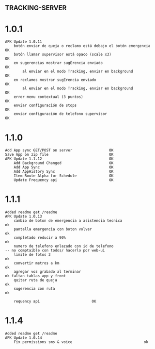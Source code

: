 ## TRACKING-SERVER

# 1.0.1
    APK Update 1.0.11
        botón enviar de queja o reclamo está debajo el botón emergencia						OK
        botón llamar supervisor está opaco (scale x3)										OK
        en sugerencias mostrar sugErencia enviado							    			OK
            al enviar en el modo Tracking, enviar en background								OK
        en reclamos mostrar sugErencia enviado							    				OK
            al enviar en el modo Tracking, enviar en background								OK
        error menu contextual (3 puntos)													OK	
        enviar configuración de stops														OK
        enviar configuración de telefono supervisor											OK

# 1.1.0
    Add App sync GET/POST on server                 OK
    Save App on zip file                            OK
    APK Update 1.1.12                               OK
        Add Background Changed                      OK
        Add App Sync                                OK
        Add AppHistory Sync                         OK
        Item Route Alpha for Schedule               OK
        Update Frequency api                        OK

# 1.1.1
    Added readme get /readme 
    APK Update 1.0.13
        cambio de boton de emergencia a asistencia tecnica									ok
        pantalla emergencia con boton volver												ok
        completado reducir a 90%															ok			
        numero de telefono enlazado con id de telefono										-- no comptaible con todos/ hacerlo por web-ui
        limite de fotos 2																	ok
        convertir metros a km																ok			
        agregar voz grabado al terminar 													ok faltan tablas app y front
        quitar ruta de queja																ok
        sugerencia con ruta 																ok

        requency api                        OK

# 1.1.4
    Added readme get /readme 
    APK Update 1.0.14
        Fix permissions sms & voice                                 ok